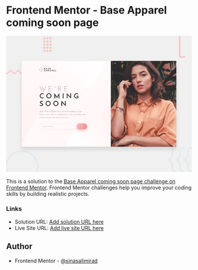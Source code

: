 # Frontend Mentor - Base Apparel coming soon page

![Design preview for the Base Apparel coming soon page coding challenge](./design/desktop-preview.jpg)

This is a solution to the [Base Apparel coming soon page challenge on Frontend Mentor](https://www.frontendmentor.io/challenges/base-apparel-coming-soon-page-5d46b47f8db8a7063f9331a0). Frontend Mentor challenges help you improve your coding skills by building realistic projects. 

### Links

- Solution URL: [Add solution URL here](https://github.com/sinasalimirad/base-apparel-coming-soon-page)
- Live Site URL: [Add live site URL here](https://sinasalimirad.github.io/base-apparel-coming-soon-page/)

## Author

- Frontend Mentor - [@sinasalimirad](https://www.frontendmentor.io/profile/sinasalimirad)
